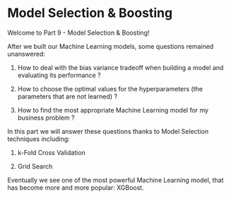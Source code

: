 # Model Selection & Boosting

Welcome to Part 9 - Model Selection & Boosting!


After we built our Machine Learning models, some questions remained unanswered:

1. How to deal with the bias variance tradeoff when building a model and evaluating its performance ?

2. How to choose the optimal values for the hyperparameters (the parameters that are not learned) ?

3. How to find the most appropriate Machine Learning model for my business problem ?

In this part we will answer these questions thanks to Model Selection techniques including:

1. k-Fold Cross Validation

2. Grid Search

Eventually we see one of the most powerful Machine Learning model, that has become more and more popular: XGBoost.

